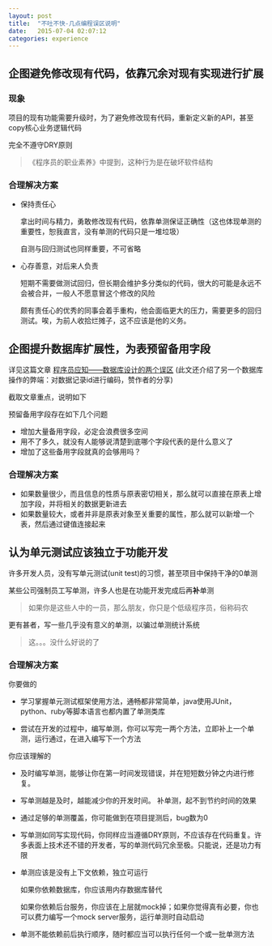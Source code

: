 ```yaml
---
layout: post
title:  "不吐不快-几点编程误区说明"
date:   2015-07-04 02:07:12
categories: experience
---
```



## 企图避免修改现有代码，依靠冗余对现有实现进行扩展

### 现象

项目的现有功能需要升级时，为了避免修改现有代码，重新定义新的API，甚至copy核心业务逻辑代码

完全不遵守DRY原则

> 《程序员的职业素养》中提到，这种行为是在破坏软件结构

### 合理解决方案

- 保持责任心
	
	拿出时间与精力，勇敢修改现有代码，依靠单测保证正确性（这也体现单测的重要性，恕我直言，没有单测的代码只是一堆垃圾）

	自测与回归测试也同样重要，不可省略

- 心存善意，对后来人负责
	
	短期不需要做测试回归，但长期会维护多分类似的代码，很大的可能是永远不会被合并，一般人不愿意冒这个修改的风险

	颇有责任心的优秀的同事会着手重构，他会面临更大的压力，需要更多的回归测试。唉，为前人收拾烂摊子，这不应该是他的义务。


## 企图提升数据库扩展性，为表预留备用字段

详见这篇文章 [程序员应知——数据库设计的两个误区](http://www.51testing.com/html/94/n-246394.html)
(此文还介绍了另一个数据库操作的弊端：对数据记录id进行编码，赞作者的分享)

截取文章重点，说明如下

预留备用字段存在如下几个问题

- 增加大量备用字段，必定会浪费很多空间
- 用不了多久，就没有人能够说清楚到底哪个字段代表的是什么意义了
- 增加了这些备用字段就真的会够用吗？

### 合理解决方案

- 如果数量很少，而且信息的性质与原表密切相关，那么就可以直接在原表上增加字段，并将相关的数据更新进去
- 如果数量较大，或者并非是原表对象至关重要的属性，那么就可以新增一个表，然后通过键值连接起来


## 认为单元测试应该独立于功能开发

许多开发人员，没有写单元测试(unit test)的习惯，甚至项目中保持干净的0单测

某些公司强制员工写单测，许多人也是在功能开发完成后再**补**单测

> 如果你是这些人中的一员，那么朋友，你只是个低级程序员，俗称码农

更有甚者，写一些几乎没有意义的单测，以骗过单测统计系统

> 这。。。没什么好说的了

### 合理解决方案

你要做的

- 学习掌握单元测试框架使用方法，通畅都非常简单，java使用JUnit，python、ruby等脚本语言也都内置了单测类库

- 尝试在开发的过程中，编写单测，你可以写完一两个方法，立即补上一个单测，运行通过，在进入编写下一个方法

你应该理解的

- 及时编写单测，能够让你在第一时间发现错误，并在短短数分钟之内进行修复。

- 写单测越是及时，越能减少你的开发时间。 补单测，起不到节约时间的效果

- 通过足够的单测覆盖，你可能做到在项目提测后，bug数为0

- 写单测如同写实现代码，你同样应当遵循DRY原则，不应该存在代码重复。许多表面上技术还不错的开发者，写的单测代码冗余至极。只能说，还是功力有限

- 单测应该是没有上下文依赖，独立可运行
	
	如果你依赖数据库，你应该用内存数据库替代

	如果你依赖后台服务，你应该在上层就mock掉；如果你觉得真有必要，你也可以费力编写一个mock server服务，运行单测时自动启动

- 单测不能依赖前后执行顺序，随时都应当可以执行任何一个或一批单测方法